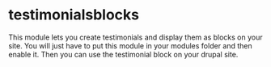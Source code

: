 # testimonialsblocks
This module lets you create testimonials and display them as blocks on your  site. You will just have to put this module in your modules folder and then enable it. Then you can use the testimonial block on your drupal site.
